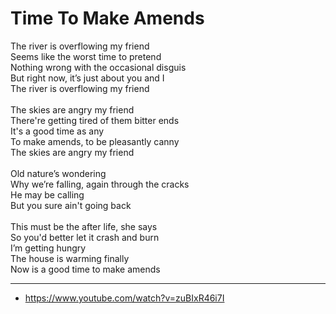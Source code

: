 # Time To Make Amends

The river is overflowing my friend\
Seems like the worst time to pretend\
Nothing wrong with the occasional disguis\
But right now, it’s just about you and I\
The river is overflowing my friend\
\
The skies are angry my friend\
There're getting tired of them bitter ends\
It's a good time as any\
To make amends, to be pleasantly canny\
The skies are angry my friend\
\
Old nature’s wondering\
Why we’re falling, again through the cracks\
He may be calling\
But you sure ain't going back\
\
This must be the after life, she says\
So you'd better let it crash and burn\
I’m getting hungry\
The house is warming finally\
Now is a good time to make amends

---
- https://www.youtube.com/watch?v=zuBIxR46i7I
